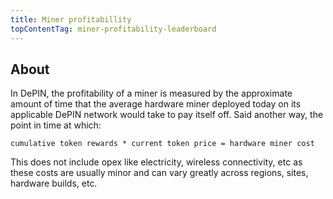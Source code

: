 ```yaml
---
title: Miner profitabillity
topContentTag: miner-profitability-leaderboard
---
```


## About

In DePIN, the profitability of a miner is measured by the approximate amount of time that the average hardware miner deployed today on its applicable DePIN network would take to pay itself off. Said another way, the point in time at which:

```shell
cumulative token rewards * current token price = hardware miner cost
```

This does not include opex like electricity, wireless connectivity, etc as these costs are usually minor and can vary greatly across regions, sites, hardware builds, etc.

